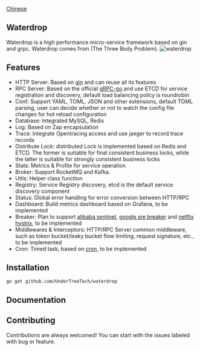[Chinese](README_CN.md)

## Waterdrop

Waterdrop is a high performance micro-service framework based on gin and grpc. Waterdrop comes from (The Three Body Problem).
![waterdrop](docs/images/waterdrop.jpg)

## Features

- HTTP Server: Based on [gin](https://github.com/gin-gonic/gin) and can reuse all its features
- RPC Server: Based on the official [gRPC-go](https://github.com/grpc/grpc-go) and use ETCD for service registration and discovery, 
default load balancing policy is roundrobin
- Conf: Support YAML, TOML, JSON and other extensions, default TOML parsing, user can decide whether or not to 
watch the config file changes for hot reload configuration
- Database: Integrated MySQL, Redis
- Log: Based on Zap encapsulation
- Trace: Integrate Opentracing access and use jaeger to record trace records
- Distribute Lock: distributed Lock is implemented based on Redis and ETCD. 
The former is suitable for final consistent business locks, while the latter is suitable for strongly consistent business locks
- Stats: Metrics & Profile for service operation
- Broker: Support RocketMQ and Kafka.
- Utils: Helper class function
- Registry: Service Registry discovery, etcd is the default service discovery component
- Status: Global error handling for error conversion between HTTP/RPC
- Dashboard: Build metrics dashboard based on Grafana, to be implemented
- Breaker: Plan to support [alibaba sentinel](github.com/alibaba/sentinel-golang), 
[google sre breaker](https://landing.google.com/sre/sre-book/chapters/handling-overload/) and 
[netflix hystrix](https://github.com/afex/hystrix-go), to be implemented
- Middlewares & Interceptors: HTTP/RPC Server common middleware, such as token bucket/leaky bucket flow limiting, 
request signature, etc., to be implemented
- Cron: Timed task, based on [cron](github.com/robfig/cron), to be implemented


## Installation

`go get github.com/UnderTreeTech/waterdrop`

## Documentation

## Contributing

Contributions are always welcomed! You can start with the issues labeled with bug or feature.

